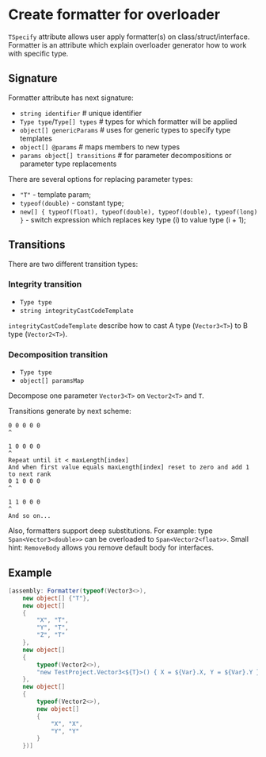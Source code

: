 # Create formatter for overloader
`TSpecify` attribute allows user apply formatter(s) on class/struct/interface.
Formatter is an attribute which explain overloader generator how to work with specific type.

## Signature
Formatter attribute has next signature:
- `string identifier` # unique identifier
- `Type type`/`Type[] types` # types for which formatter will be applied
- `object[] genericParams` # uses for generic types to specify type templates
- `object[] @params` # maps members to new types
- `params object[] transitions` # for parameter decompositions or parameter type replacements

There are several options for replacing parameter types:
- `"T"` - template param;
- `typeof(double)` - constant type;
- `new[]
{
	typeof(float), typeof(double),
	typeof(double), typeof(long)
}` - switch expression which replaces key type (i) to value type (i + 1);

## Transitions
There are two different transition types:
### Integrity transition
- `Type type`
- `string integrityCastCodeTemplate`

`integrityCastCodeTemplate` describe how to cast A type (`Vector3<T>`) to B type (`Vector2<T>`).

### Decomposition transition
- `Type type`
- `object[] paramsMap`

Decompose one parameter `Vector3<T>` on `Vector2<T>` and `T`.

Transitions generate by next scheme:
```
0 0 0 0 0
^

1 0 0 0 0
^
Repeat until it < maxLength[index]
And when first value equals maxLength[index] reset to zero and add 1 to next rank
0 1 0 0 0
^

1 1 0 0 0
^
And so on...
```

Also, formatters support deep substitutions. For example: type `Span<Vector3<double>>` can be overloaded to `Span<Vector2<float>>`.
Small hint: `RemoveBody` allows you remove default body for interfaces.

## Example
```csharp
[assembly: Formatter(typeof(Vector3<>),
	new object[] {"T"},
	new object[]
	{
		"X", "T",
		"Y", "T",
		"Z", "T"
	},
	new object[]
	{
		typeof(Vector2<>),
		"new TestProject.Vector3<${T}>() { X = ${Var}.X, Y = ${Var}.Y }"
	},
	new object[]
	{
		typeof(Vector2<>),
		new object[]
		{
			"X", "X",
			"Y", "Y"
		}
	})]
```
